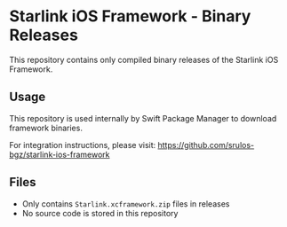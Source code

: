 # Starlink iOS Framework - Binary Releases

This repository contains only compiled binary releases of the Starlink iOS Framework.

## Usage

This repository is used internally by Swift Package Manager to download framework binaries. 

For integration instructions, please visit: https://github.com/srulos-bgz/starlink-ios-framework

## Files

- Only contains `Starlink.xcframework.zip` files in releases
- No source code is stored in this repository
